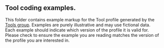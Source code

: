 ## Tool coding examples.

This folder contains example markup for the Tool profile generated by the [Tools group](http://bioschemas.org/groups/Tools/).
Examples are purely illustrative and may use fictional data. Each example should
indicate which version of the profile it is valid for. Please check to ensure the example
you are reading matches the version of the profile you are interested in.
